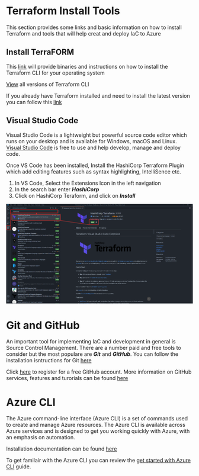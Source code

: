 # Terraform Install Tools
This section provides some links and basic information on how to install Terraform and tools that will help creat and deploy IaC to Azure

## Install TerraFORM
This [link](https://www.terraform.io/downloads) will provide binaries and instructions on how to install the Terraform CLI for your operating system

[View](https://releases.hashicorp.com/terraform) all versions of Terraform CLI

If you already have Terraform installed and need to install the latest version you can follow this [link](https://netterminalmachine.com/blog/2021/upgrade-terraform-linux)

## Visual Studio Code
Visual Studio Code is a lightweight but powerful source code editor which runs on your desktop and is available for Windows, macOS and Linux. [Visual Studio Code](https://code.visualstudio.com/download) is free to use and help develop, manage and deploy code. 

Once VS Code has been installed, Install the HashiCorp Terraform Plugin which add editing features such as syntax highlighting, IntelliSence etc. 

1. In VS Code, Select the Extensions Icon in the left navigation 
2. In the search bar enter ***HashiCorp*** 
3. Click on HashiCorp Teraform, and click on ***Install***
   
![Install HashiCorp Plugin](img/HashiCorp_Plugin.png)

# Git and GitHub
An important tool for implementing IaC and development in general is Source Control Management. There are a number paid and free tools to consider but the most populare are ***Git*** and ***GitHub***. You can follow the installation isntructions for Git [here](https://git-scm.com/downloads)

Click [here](https://github.com/) to register for a free GitHub account. More information on GitHub services, features and turorials can be found [here](https://docs.github.com/en/get-started)



# Azure CLI
The Azure command-line interface (Azure CLI) is a set of commands used to create and manage Azure resources. The Azure CLI is available across Azure services and is designed to get you working quickly with Azure, with an emphasis on automation.

Installation documentation can be found [here](https://docs.microsoft.com/en-us/cli/azure/install-azure-cli)

To get familair with the Azure CLI you can review the [get started with Azure CLI](https://docs.microsoft.com/en-us/cli/azure/get-started-with-azure-cli) guide.